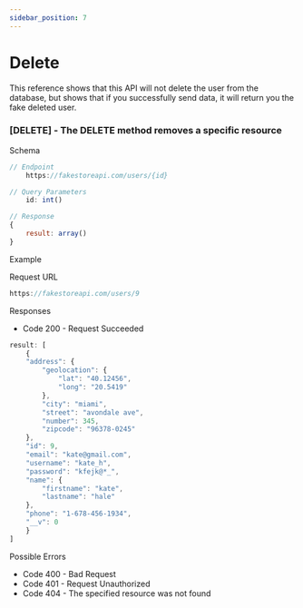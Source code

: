 ```yaml
---
sidebar_position: 7
---
```


# Delete

This reference shows that this API will not delete the user from the database, but shows that if you successfully send data, it will return you the fake deleted user.

### [DELETE] - The DELETE method removes a specific resource

Schema

```js
// Endpoint 
    https://fakestoreapi.com/users/{id}

// Query Parameters
    id: int()

// Response
{   
    result: array()
}
```

<p class = "p_example">Example</p>

Request URL

```js
https://fakestoreapi.com/users/9
```

Responses

- Code 200 - Request Succeeded

```js
result: [
    {
    "address": {
        "geolocation": {
            "lat": "40.12456",
            "long": "20.5419"
        },
        "city": "miami",
        "street": "avondale ave",
        "number": 345,
        "zipcode": "96378-0245"
    },
    "id": 9,
    "email": "kate@gmail.com",
    "username": "kate_h",
    "password": "kfejk@*_",
    "name": {
        "firstname": "kate",
        "lastname": "hale"
    },
    "phone": "1-678-456-1934",
    "__v": 0
    }
]
```

Possible Errors

- Code 400 - Bad Request
- Code 401 - Request Unauthorized
- Code 404 - The specified resource was not found